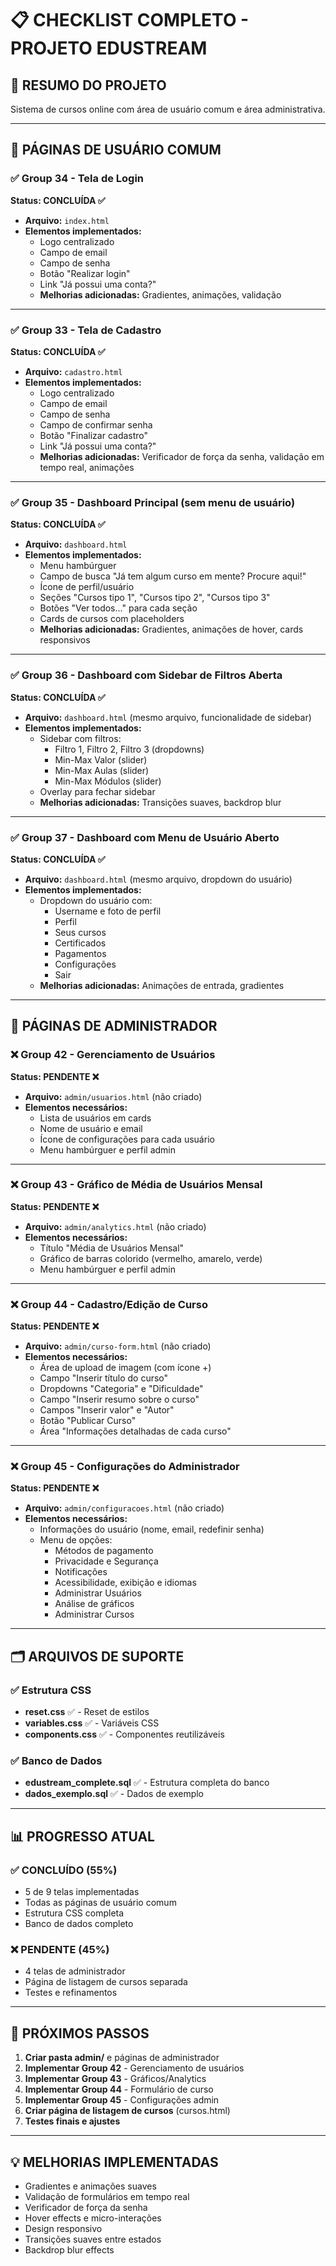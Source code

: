 # 📋 CHECKLIST COMPLETO - PROJETO EDUSTREAM

## 🎯 **RESUMO DO PROJETO**
Sistema de cursos online com área de usuário comum e área administrativa.

---

## 📱 **PÁGINAS DE USUÁRIO COMUM**

### ✅ **Group 34 - Tela de Login** 
**Status: CONCLUÍDA ✅**
- **Arquivo:** `index.html`
- **Elementos implementados:**
  - Logo centralizado
  - Campo de email
  - Campo de senha
  - Botão "Realizar login"
  - Link "Já possui uma conta?"
  - **Melhorias adicionadas:** Gradientes, animações, validação

---

### ✅ **Group 33 - Tela de Cadastro**
**Status: CONCLUÍDA ✅**
- **Arquivo:** `cadastro.html`
- **Elementos implementados:**
  - Logo centralizado
  - Campo de email
  - Campo de senha
  - Campo de confirmar senha
  - Botão "Finalizar cadastro"
  - Link "Já possui uma conta?"
  - **Melhorias adicionadas:** Verificador de força da senha, validação em tempo real, animações

---

### ✅ **Group 35 - Dashboard Principal (sem menu de usuário)**
**Status: CONCLUÍDA ✅**
- **Arquivo:** `dashboard.html`
- **Elementos implementados:**
  - Menu hambúrguer
  - Campo de busca "Já tem algum curso em mente? Procure aqui!"
  - Ícone de perfil/usuário
  - Seções "Cursos tipo 1", "Cursos tipo 2", "Cursos tipo 3"
  - Botões "Ver todos..." para cada seção
  - Cards de cursos com placeholders
  - **Melhorias adicionadas:** Gradientes, animações de hover, cards responsivos

---

### ✅ **Group 36 - Dashboard com Sidebar de Filtros Aberta**
**Status: CONCLUÍDA ✅**
- **Arquivo:** `dashboard.html` (mesmo arquivo, funcionalidade de sidebar)
- **Elementos implementados:**
  - Sidebar com filtros:
    - Filtro 1, Filtro 2, Filtro 3 (dropdowns)
    - Min-Max Valor (slider)
    - Min-Max Aulas (slider)
    - Min-Max Módulos (slider)
  - Overlay para fechar sidebar
  - **Melhorias adicionadas:** Transições suaves, backdrop blur

---

### ✅ **Group 37 - Dashboard com Menu de Usuário Aberto**
**Status: CONCLUÍDA ✅**
- **Arquivo:** `dashboard.html` (mesmo arquivo, dropdown do usuário)
- **Elementos implementados:**
  - Dropdown do usuário com:
    - Username e foto de perfil
    - Perfil
    - Seus cursos
    - Certificados
    - Pagamentos
    - Configurações
    - Sair
  - **Melhorias adicionadas:** Animações de entrada, gradientes

---

## 🔧 **PÁGINAS DE ADMINISTRADOR**

### ❌ **Group 42 - Gerenciamento de Usuários**
**Status: PENDENTE ❌**
- **Arquivo:** `admin/usuarios.html` (não criado)
- **Elementos necessários:**
  - Lista de usuários em cards
  - Nome de usuário e email
  - Ícone de configurações para cada usuário
  - Menu hambúrguer e perfil admin

---

### ❌ **Group 43 - Gráfico de Média de Usuários Mensal**
**Status: PENDENTE ❌**
- **Arquivo:** `admin/analytics.html` (não criado)
- **Elementos necessários:**
  - Título "Média de Usuários Mensal"
  - Gráfico de barras colorido (vermelho, amarelo, verde)
  - Menu hambúrguer e perfil admin

---

### ❌ **Group 44 - Cadastro/Edição de Curso**
**Status: PENDENTE ❌**
- **Arquivo:** `admin/curso-form.html` (não criado)
- **Elementos necessários:**
  - Área de upload de imagem (com ícone +)
  - Campo "Inserir título do curso"
  - Dropdowns "Categoria" e "Dificuldade"
  - Campo "Inserir resumo sobre o curso"
  - Campos "Inserir valor" e "Autor"
  - Botão "Publicar Curso"
  - Área "Informações detalhadas de cada curso"

---

### ❌ **Group 45 - Configurações do Administrador**
**Status: PENDENTE ❌**
- **Arquivo:** `admin/configuracoes.html` (não criado)
- **Elementos necessários:**
  - Informações do usuário (nome, email, redefinir senha)
  - Menu de opções:
    - Métodos de pagamento
    - Privacidade e Segurança
    - Notificações
    - Acessibilidade, exibição e idiomas
    - Administrar Usuários
    - Análise de gráficos
    - Administrar Cursos

---

## 🗂️ **ARQUIVOS DE SUPORTE**

### ✅ **Estrutura CSS**
- **reset.css** ✅ - Reset de estilos
- **variables.css** ✅ - Variáveis CSS
- **components.css** ✅ - Componentes reutilizáveis

### ✅ **Banco de Dados**
- **edustream_complete.sql** ✅ - Estrutura completa do banco
- **dados_exemplo.sql** ✅ - Dados de exemplo

---

## 📊 **PROGRESSO ATUAL**

### ✅ **CONCLUÍDO (55%)**
- 5 de 9 telas implementadas
- Todas as páginas de usuário comum
- Estrutura CSS completa
- Banco de dados completo

### ❌ **PENDENTE (45%)**
- 4 telas de administrador
- Página de listagem de cursos separada
- Testes e refinamentos

---

## 🎯 **PRÓXIMOS PASSOS**

1. **Criar pasta admin/** e páginas de administrador
2. **Implementar Group 42** - Gerenciamento de usuários
3. **Implementar Group 43** - Gráficos/Analytics
4. **Implementar Group 44** - Formulário de curso
5. **Implementar Group 45** - Configurações admin
6. **Criar página de listagem de cursos** (cursos.html)
7. **Testes finais e ajustes**

---

## 💡 **MELHORIAS IMPLEMENTADAS**
- Gradientes e animações suaves
- Validação de formulários em tempo real
- Verificador de força da senha
- Hover effects e micro-interações
- Design responsivo
- Transições suaves entre estados
- Backdrop blur effects

